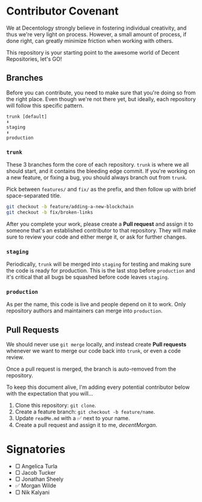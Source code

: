 # Contributor Covenant

We at Decentology strongly believe in fostering individual creativity, and thus
we're very light on process. However, a small amount of process, if done right,
can greatly minimize friction when working with others.

This repository is your starting point to the awesome world of Decent
Repositories, let's GO!

## Branches

Before you can contribute, you need to make sure that you're doing so from the
right place. Even though we're not there yet, but ideally, each repository will
follow this specific pattern.

```
trunk [default]
⬇
staging
⬇
production
```

### `trunk`

These 3 branches form the core of each repository. `trunk` is where we all
should start, and it contains the bleeding edge commit. If you're working on a
new feature, or fixing a bug, you should always branch out from `trunk`.

Pick between `features/` and `fix/` as the prefix, and then follow up with
brief space-separated title.

```sh
git checkout -b feature/adding-a-new-blockchain
git checkout -b fix/broken-links
```

After you complete your work, please create a **Pull request** and assign it to
someone that's an established contributor to that repository. They will make
sure to review your code and either merge it, or ask for further changes.

### `staging`

Periodically, `trunk` will be merged into `staging` for testing and making sure
the code is ready for production. This is the last stop before `production` and
it's critical that all bugs be squashed before code leaves `staging`.

### `production`

As per the name, this code is live and people depend on it to work. Only
repository authors and maintainers can merge into `production`.

## Pull Requests

We should never use `git merge` locally, and instead create **Pull requests**
whenever we want to merge our code back into `trunk`, or even a code review.

Once a pull request is merged, the branch is auto-removed from the repository.

To keep this document alive, I'm adding every potential contributor below with
the expectation that you will...

1. Clone this repository: `git clone`.
2. Create a feature branch: `git checkout -b feature/name`.
3. Update `readMe.md` with a ✅ next to your name.
4. Create a pull request and assign it to me, *decentMorgan*.

# Signatories

- ▢ Angelica Turla
- ▢ Jacob Tucker
- ▢ Jonathan Sheely
- ✅ Morgan Wilde
- ▢ Nik Kalyani
